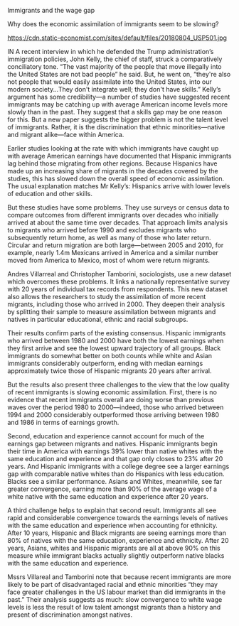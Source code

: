 Immigrants and the wage gap

Why does the economic assimilation of immigrants seem to be slowing?

https://cdn.static-economist.com/sites/default/files/20180804_USP501.jpg

IN A recent interview in which he defended the Trump administration’s immigration policies, John Kelly, the chief of staff, struck a comparatively conciliatory tone. “The vast majority of the people that move illegally into the United States are not bad people” he said. But, he went on, “they're also not people that would easily assimilate into the United States, into our modern society...They don't integrate well; they don't have skills.” Kelly’s argument has some credibility—a number of studies have suggested recent immigrants may be catching up with average American income levels more slowly than in the past. They suggest that a skills gap may be one reason for this. But a new paper suggests the bigger problem is not the talent level of immigrants. Rather, it is the discrimination that ethnic minorities—native and migrant alike—face within America.

Earlier studies looking at the rate with which immigrants have caught up with average American earnings have documented that Hispanic immigrants lag behind those migrating from other regions. Because Hispanics have made up an increasing share of migrants in the decades covered by the studies, this has slowed down the overall speed of economic assimilation. The usual explanation matches Mr Kelly’s: Hispanics arrive with lower levels of education and other skills. 

But these studies have some problems. They use surveys or census data to compare outcomes from different immigrants over decades who initially arrived at about the same time over decades. That approach limits analysis to migrants who arrived before 1990 and excludes migrants who subsequently return home, as well as many of those who later return. Circular and return migration are both large—between 2005 and 2010, for example, nearly 1.4m Mexicans arrived in America and a similar number moved from America to Mexico, most of whom were return migrants.    

Andres Villarreal and Christopher Tamborini, sociologists, use a new dataset which overcomes these problems. It links a nationally representative survey with 20 years of individual tax records from respondents. This new dataset also allows the researchers to study the assimilation of more recent migrants, including those who arrived in 2000. They deepen their analysis by splitting their sample to measure assimilation between migrants and natives in particular educational, ethnic and racial subgroups.  

Their results confirm parts of the existing consensus. Hispanic immigrants who arrived between 1980 and 2000 have both the lowest earnings when they first arrive and see the lowest upward trajectory of all groups. Black immigrants do somewhat better on both counts while white and Asian immigrants considerably outperform, ending with median earnings approximately twice those of Hispanic migrants 20 years after arrival.

But the results also present three challenges to the view that the low quality of recent immigrants is slowing economic assimilation. First, there is no evidence that recent immigrants overall are doing worse than previous waves over the period 1980 to 2000—indeed, those who arrived between 1994 and 2000 considerably outperformed those arriving between 1980 and 1986 in terms of earnings growth. 

Second, education and experience cannot account for much of the earnings gap between migrants and natives. Hispanic immigrants begin their time in America with earnings 39% lower than native whites with the same education and experience and that gap only closes to 23% after 20 years. And Hispanic immigrants with a college degree see a larger earnings gap with comparable native whites than do Hispanics with less education. Blacks see a similar performance. Asians and Whites, meanwhile, see far greater convergence, earning more than 90% of the average wage of a white native with the same education and experience after 20 years.

A third challenge helps to explain that second result. Immigrants all see rapid and considerable convergence towards the earnings levels of natives with the same education and experience when accounting for ethnicity. After 10 years, Hispanic and Black migrants are seeing earnings more than 80% of natives with the same education, experience and ethnicity. After 20 years, Asians, whites and Hispanic migrants are all at above 90% on this measure while immigrant blacks actually slightly outperform native blacks with the same education and experience.     

Mssrs Villareal and Tamborini note that because recent immigrants are more likely to be part of disadvantaged racial and ethnic minorities “they may face greater challenges in the US labour market than did immigrants in the past.” Their analysis suggests as much: slow convergence to white wage levels is less the result of low talent amongst migrants than a history and present of discrimination amongst natives.